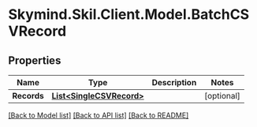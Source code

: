 
# Skymind.Skil.Client.Model.BatchCSVRecord

## Properties

Name | Type | Description | Notes
------------ | ------------- | ------------- | -------------
**Records** | [**List&lt;SingleCSVRecord&gt;**](SingleCSVRecord.md) |  | [optional] 

[[Back to Model list]](../README.md#documentation-for-models)
[[Back to API list]](../README.md#documentation-for-api-endpoints)
[[Back to README]](../README.md)

